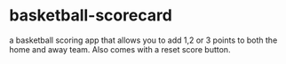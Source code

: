 # basketball-scorecard
a basketball scoring app that allows you to add 1,2 or 3 points to both the home and away team. Also comes with a reset score button.
